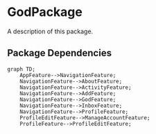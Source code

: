 # GodPackage

A description of this package.

## Package Dependencies
```mermaid
graph TD;
    AppFeature-->NavigationFeature;
    NavigationFeature-->AboutFeature;
    NavigationFeature-->ActivityFeature;
    NavigationFeature-->AddFeature;
    NavigationFeature-->GodFeature;
    NavigationFeature-->InboxFeature;
    NavigationFeature-->ProfileFeature;
    ProfileEditFeature-->ManageAccountFeature;
    ProfileFeature-->ProfileEditFeature;
```